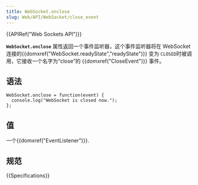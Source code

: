 ```yaml
---
title: WebSocket.onclose
slug: Web/API/WebSocket/close_event
---
```


{{APIRef("Web Sockets API")}}

**`WebSocket.onclose`** 属性返回一个事件监听器，这个事件监听器将在 WebSocket 连接的{{domxref("WebSocket.readyState","readyState")}} 变为 `CLOSED`时被调用，它接收一个名字为“close”的 {{domxref("CloseEvent")}} 事件。

## 语法

```plain
WebSocket.onclose = function(event) {
  console.log("WebSocket is closed now.");
};
```

## 值

一个{{domxref("EventListener")}}.

## 规范

{{Specifications}}
